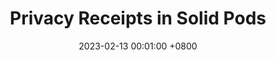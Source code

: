 ---
title: "Privacy Receipts in Solid Pods"
slides: ""
date: 2023-02-13 00:01:00 +0800
event: "COST EU Workshop on Privacy Issues in Distributed Social Knowledge Graphs 2023"
event_url: "https://cost-dkg.eu/pidskg23"
location: 'Salerno, Italy'

keywords: Consent records, ODRL, Data sharing agreements, Solid

cover: 
authors: # * for equal contribution # for corresponding author
  - Beatriz Esteves
  - Jan Lindquist
# links:
  #Slides: https://docs.google.com/presentation/d/1_bGV6QkydgzWYaKnBtLtgS-d0Xe_k5ItwnarVCvjXi4/edit?usp=sharing
---